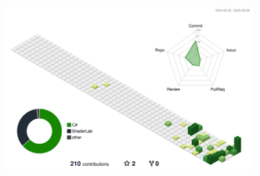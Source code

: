![3D GitHub Profile](https://raw.githubusercontent.com/UzCaroco/UzCaroco/main/profile-3d-contrib/profile-green-animate.svg)
